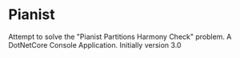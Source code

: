 # Pianist

Attempt to solve the "Pianist Partitions Harmony Check" problem.
A DotNetCore Console Application. Initially version 3.0